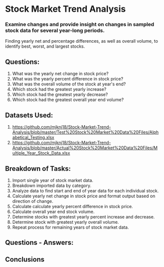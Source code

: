 # Stock Market Trend Analysis 

### Examine changes and provide insight on changes in sampled stock data for several year-long periods.

Finding yearly net and percentage differences, as well as overall volume, to identify best, worst, and largest stocks. 

## Questions:

1. What was the yearly net change in stock price?
2. What was the yearly percent difference in stock price?
3. What was the overall volume of the stock at year's end?
4. Which stock had the greatest yearly increase?
5. Which stock had the greatest yearly decrease?
6. Which stock had the greatest overall year end volume?

## Datasets Used: 

1. https://github.com/mjknj18/Stock-Market-Trend-Analysis/blob/master/Test%20Stock%20Market%20Data%20Files/Alphabetical_Testing.xlsx
2. https://github.com/mjknj18/Stock-Market-Trend-Analysis/blob/master/Actual%20Stock%20Market%20Data%20Files/Multiple_Year_Stock_Data.xlsx

## Breakdown of Tasks:

1. Import single year of stock market data.
2. Breakdown imported data by category.
3. Analyze data to find start and end of year data for each individual stock.
4. Calculate yearly net change in stock price and format output based on direction of change.
5. Calculate calculate yearly percent difference in stock price.
6. Calculate overall year end stock volume.
7. Determine stocks with greatest yearly percent increase and decrease.
8. Determine stock with greatest yearly overall volume.
9. Repeat process for remaining years of stock market data.

## Questions - Answers:


## Conclusions
